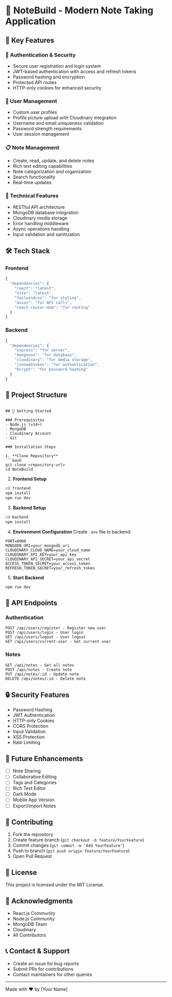 # 📝 NoteBuild - Modern Note Taking Application

## 🌟 Key Features

### 🔐 Authentication & Security
- Secure user registration and login system
- JWT-based authentication with access and refresh tokens
- Password hashing and encryption
- Protected API routes
- HTTP-only cookies for enhanced security

### 👤 User Management
- Custom user profiles
- Profile picture upload with Cloudinary integration
- Username and email uniqueness validation
- Password strength requirements
- User session management

### 📋 Note Management
- Create, read, update, and delete notes
- Rich text editing capabilities
- Note categorization and organization
- Search functionality
- Real-time updates

### 💎 Technical Features
- RESTful API architecture
- MongoDB database integration
- Cloudinary media storage
- Error handling middleware
- Async operations handling
- Input validation and sanitization

## 🛠️ Tech Stack

### Frontend
```javascript
{
  "dependencies": {
    "react": "latest",
    "vite": "latest",
    "tailwindcss": "for styling",
    "axios": "for API calls",
    "react-router-dom": "for routing"
  }
}
```

### Backend
```javascript
{
  "dependencies": {
    "express": "for server",
    "mongoose": "for database",
    "cloudinary": "for media storage",
    "jsonwebtoken": "for authentication",
    "bcrypt": "for password hashing"
  }
}
```

## 📁 Project Structure

```

## 🚀 Getting Started

### Prerequisites
- Node.js (v14+)
- MongoDB
- Cloudinary Account
- Git

### Installation Steps

1. **Clone Repository**
```bash
git clone <repository-url>
cd NoteBuild
```

2. **Frontend Setup**
```bash
cd frontend
npm install
npm run dev
```

3. **Backend Setup**
```bash
cd backend
npm install
```

4. **Environment Configuration**
Create `.env` file in backend:
```env
PORT=8000
MONGODB_URI=your_mongodb_uri
CLOUDINARY_CLOUD_NAME=your_cloud_name
CLOUDINARY_API_KEY=your_api_key
CLOUDINARY_API_SECRET=your_api_secret
ACCESS_TOKEN_SECRET=your_access_token
REFRESH_TOKEN_SECRET=your_refresh_token
```

5. **Start Backend**
```bash
npm run dev
```

## 🔗 API Endpoints

### Authentication
```
POST /api/users/register - Register new user
POST /api/users/login - User login
GET /api/users/logout - User logout
GET /api/users/current-user - Get current user
```

### Notes
```
GET /api/notes - Get all notes
POST /api/notes - Create note
PUT /api/notes/:id - Update note
DELETE /api/notes/:id - Delete note
```

## 🔒 Security Features

- Password Hashing
- JWT Authentication
- HTTP-only Cookies
- CORS Protection
- Input Validation
- XSS Protection
- Rate Limiting

## 🎯 Future Enhancements

- [ ] Note Sharing
- [ ] Collaborative Editing
- [ ] Tags and Categories
- [ ] Rich Text Editor
- [ ] Dark Mode
- [ ] Mobile App Version
- [ ] Export/Import Notes

## 🤝 Contributing

1. Fork the repository
2. Create feature branch (`git checkout -b feature/YourFeature`)
3. Commit changes (`git commit -m 'Add YourFeature'`)
4. Push to branch (`git push origin feature/YourFeature`)
5. Open Pull Request

## 📜 License

This project is licensed under the MIT License.

## 🙏 Acknowledgments

- React.js Community
- Node.js Community
- MongoDB Team
- Cloudinary
- All Contributors

## 📞 Contact & Support

- Create an issue for bug reports
- Submit PRs for contributions
- Contact maintainers for other queries

---
Made with ❤️ by [Your Name]